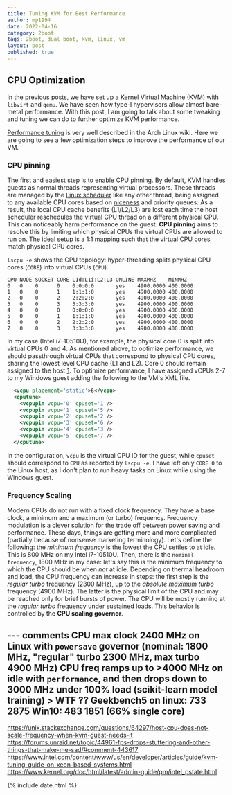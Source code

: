 ```yaml
---
title: Tuning KVM for Best Performance 
author: mp1994
date: 2022-04-16
category: 2boot
tags: 2boot, dual boot, kvm, linux, vm
layout: post
published: true
---
```


## CPU Optimization

In the previous posts, we have set up a Kernel Virtual Machine (KVM) with `libvirt` and `qemu`. We have seen how type-I hypervisors allow almost bare-metal performance. With this post, I am going to talk about some tweaking and tuning we can do to further optimize KVM performance.

[Performance tuning](https://wiki.archlinux.org/title/PCI_passthrough_via_OVMF#Performance_tuning
) is very well described in the Arch Linux wiki. Here we are going to see a few optimization steps to improve the performance of our VM.

### CPU pinning

The first and easiest step is to enable CPU pinning. By default, KVM handles guests as normal threads representing virtual processors. These threads are managed by the [Linux scheduler](https://docs.kernel.org/scheduler/index.html) like any other thread, being assigned to any available CPU cores based on [niceness](https://man7.org/linux/man-pages/man2/nice.2.html) and priority queues. As a result, the local CPU cache benefits (L1/L2/L3) are lost each time the host scheduler reschedules the virtual CPU thread on a different physical CPU. This can noticeably harm performance on the guest. **CPU pinning** aims to resolve this by limiting which physical CPUs the virtual CPUs are allowed to run on. The ideal setup is a 1:1 mapping such that the virtual CPU cores match physical CPU cores.

`lscpu -e` shows the CPU topology: hyper-threading splits physical CPU cores (`CORE`) into virtual CPUs (`CPU`).

```
CPU NODE SOCKET CORE L1d:L1i:L2:L3 ONLINE MAXMHZ    MINMHZ
0   0    0      0    0:0:0:0       yes    4900.0000 400.0000
1   0    0      1    1:1:1:0       yes    4900.0000 400.0000
2   0    0      2    2:2:2:0       yes    4900.0000 400.0000
3   0    0      3    3:3:3:0       yes    4900.0000 400.0000
4   0    0      0    0:0:0:0       yes    4900.0000 400.0000
5   0    0      1    1:1:1:0       yes    4900.0000 400.0000
6   0    0      2    2:2:2:0       yes    4900.0000 400.0000
7   0    0      3    3:3:3:0       yes    4900.0000 400.0000
```

In my case (Intel i7-10510U), for example, the physical core 0 is split into virtual CPUs 0 and 4. As mentioned above, to optimize performance, we should passthrough virtual CPUs that correspond to physical CPU cores, sharing the lowest level CPU cache (L1 and L2). Core 0 should remain assigned to the host [1]. To optimize performance, I have assigned vCPUs 2-7 to my Windows guest adding the following to the VM's XML file. 
``` xml
  <vcpu placement='static'>6</vcpu>
  <cputune>
    <vcpupin vcpu='0' cpuset='1'/>
    <vcpupin vcpu='1' cpuset='5'/>
    <vcpupin vcpu='2' cpuset='2'/>
    <vcpupin vcpu='3' cpuset='6'/>
    <vcpupin vcpu='4' cpuset='3'/>
    <vcpupin vcpu='5' cpuset='7'/>
  </cputune>
```

In the configuration, `vcpu` is the virtual CPU ID for the guest, while `cpuset` should correspond to `CPU` as reported by `lscpu -e`. I have left only `CORE 0` to the Linux host, as I don't plan to run heavy tasks on Linux while using the Windows guest.

### Frequency Scaling

Modern CPUs do not run with a fixed clock frequency. They have a base clock, a minimum and a maximum (or turbo) frequency. Frequency modulation is a clever solution for the trade off between power saving and performance. These days, things are getting more and more complicated (partially because of nonsense marketing terminology). Let's define the following: the *minimum frequency* is the lowest the CPU settles to at idle. This is 800 MHz on my Intel i7-10510U. Then, there is the `nominal frequency`, 1800 MHz in my case: let's say this is the minimum frequency to which the CPU should be when *not* at idle. Depending on thermal headroom and load, the CPU frequency can increase in steps: the first step is the *regular turbo* frequency (2300 MHz), up to the *absolute maximum turbo* frequency (4900 MHz). The latter is the physical limit of the CPU and may be reached only for brief bursts of power. The CPU will be mostly running at the *regular turbo* frequency under sustained loads. This behavior is controlled by the **CPU scaling governor**.

--- comments
CPU max clock 2400 MHz on Linux with `powersave` governor (nominal: 1800 MHz, "regular" turbo 2300 MHz, max turbo 4900 MHz)
CPU freq ramps up to >4000 MHz **on idle** with `performance`, and then drops down to 3000 MHz under 100% load (scikit-learn model training) > WTF ??
Geekbench5 on linux: 733 2875
              Win10: 483 1851 (66% single core)
---

https://unix.stackexchange.com/questions/64297/host-cpu-does-not-scale-frequency-when-kvm-guest-needs-it
https://forums.unraid.net/topic/44961-fps-drops-stuttering-and-other-things-that-make-me-sad/#comment-443617
https://www.intel.com/content/www/us/en/developer/articles/guide/kvm-tuning-guide-on-xeon-based-systems.html
https://www.kernel.org/doc/html/latest/admin-guide/pm/intel_pstate.html

<!-- https://wiki.archlinux.org/title/PCI_passthrough_via_OVMF#Setting_up_IOMMU
Enable IOMMU ?

Enable IOMMU with GRUB: https://devopstales.github.io/linux/proxmox-pci-passthrough/
Set GRUB_CMDLINE_LINUX_DEFAULT="quiet splash intel_iommu=on iommu=pt" in /etc/default/grub
then `sudo update-grub && reboot`

# USB passthrough
works out-of-the-box with virt-manager / virt-viewer

udev rules:
SUBSYSTEM=="usb", ATTRS{idVendor}=="0c45", ATTRS{idProduct}=="6723", MODE="0666", TAG+="uaccess"
reboot

test libusb script (link repo github) -->

[1]: https://wiki.archlinux.org/title/PCI_passthrough_via_OVMF#Performance_tuning

{% include date.html %}